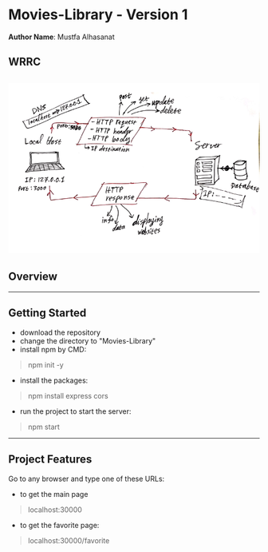 # Movies-Library - Version 1

**Author Name**: Mustfa Alhasanat 

## WRRC
![photo](assets/map.png)
---
## Overview
---
## Getting Started
<!-- What are the steps that a user must take in order to build this app on their own machine and get it running? -->
- download the repository
- change the directory to "Movies-Library"
- install npm by CMD:  
>npm init -y
- install the packages: 
>npm install express cors 
- run the project to start the server: 
>npm start

---
## Project Features
Go to any browser and type one of these URLs:
- to get the main page 
>localhost:30000 

- to get the favorite page:
>localhost:30000/favorite
